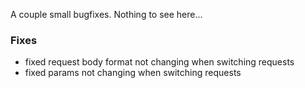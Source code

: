 A couple small bugfixes. Nothing to see here...

### Fixes

- fixed request body format not changing when switching requests
- fixed params not changing when switching requests